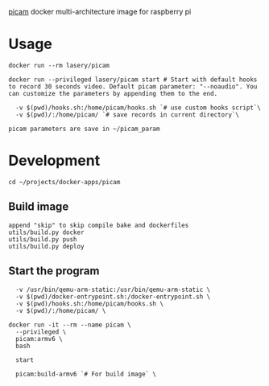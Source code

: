 [picam](https://github.com/iizukanao/picam) docker multi-architecture image for raspberry pi

# Usage
```
docker run --rm lasery/picam

docker run --privileged lasery/picam start # Start with default hooks to record 30 seconds video. Default picam parameter: "--noaudio". You can customize the parameters by appending them to the end.

  -v $(pwd)/hooks.sh:/home/picam/hooks.sh `# use custom hooks script`\
  -v $(pwd)/:/home/picam/ `# save records in current directory`\

picam parameters are save in ~/picam_param
```

# Development
```
cd ~/projects/docker-apps/picam
```

## Build image
```
append "skip" to skip compile bake and dockerfiles
utils/build.py docker
utils/build.py push
utils/build.py deploy
```

## Start the program
```
  -v /usr/bin/qemu-arm-static:/usr/bin/qemu-arm-static \
  -v $(pwd)/docker-entrypoint.sh:/docker-entrypoint.sh \
  -v $(pwd)/hooks.sh:/home/picam/hooks.sh \
  -v $(pwd)/:/home/picam/ \

docker run -it --rm --name picam \
  --privileged \
  picam:armv6 \
  bash

  start

  picam:build-armv6 `# For build image` \
```
